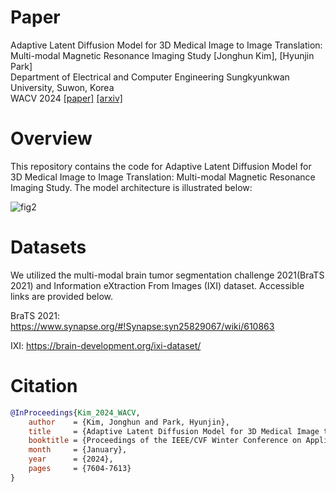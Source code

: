 # Paper
Adaptive Latent Diffusion Model for 3D Medical Image to Image Translation: Multi-modal Magnetic Resonance Imaging Study [Jonghun Kim], [Hyunjin Park] <br>
Department of Electrical and Computer Engineering Sungkyunkwan University, Suwon, Korea <br>
WACV 2024 [[paper]](https://openaccess.thecvf.com/content/WACV2024/html/Kim_Adaptive_Latent_Diffusion_Model_for_3D_Medical_Image_to_Image_WACV_2024_paper.html) [[arxiv]](https://arxiv.org/abs/2311.00265)<br>

# Overview

This repository contains the code for Adaptive Latent Diffusion Model for 3D Medical Image to Image Translation: Multi-modal Magnetic Resonance Imaging Study. The model architecture is illustrated below: 

![fig2](./asset/fig2.jpg)



# Datasets

We utilized the multi-modal brain tumor segmentation challenge 2021(BraTS 2021) and Information eXtraction From Images (IXI) dataset. Accessible links are provided below. 

BraTS 2021: https://www.synapse.org/#!Synapse:syn25829067/wiki/610863 

IXI: https://brain-development.org/ixi-dataset/ 



# Citation

```bibtex
@InProceedings{Kim_2024_WACV,
    author    = {Kim, Jonghun and Park, Hyunjin},
    title     = {Adaptive Latent Diffusion Model for 3D Medical Image to Image Translation: Multi-Modal Magnetic Resonance Imaging Study},
    booktitle = {Proceedings of the IEEE/CVF Winter Conference on Applications of Computer Vision (WACV)},
    month     = {January},
    year      = {2024},
    pages     = {7604-7613}
}
```



